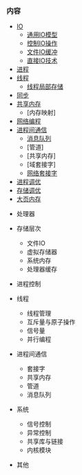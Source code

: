 
### 内容

- [IO](ch01)
  - [通用IO模型](ch01/01_通用IO模型.md)
  - [控制IO操作](ch01/02_控制IO操作.md)
  - [文件IO缓冲](ch01/03_文件IO缓冲.md)
  - [直接IO技术](ch01/04_直接IO技术.md)
- [进程](ch02)
- [线程](ch03)
  - [线程局部存储](ch03/04_线程局部存储.md)
- [同步](ch04)
- [共享内存](ch05)
  - [内存映射]
- [网络编程](ch06)
- [进程间通信](ch07)
  - [消息队列](ch07/01_消息队列.md)
  - [管道]
  - [共享内存]
  - [域套接字]
  - [网络套接字](ch06/05_网络套接字.md)
- [进程调优](ch08)
- [存储调优](ch09)
- [大页内存](ch10)

    

* 处理器

* 存储层次
  * 文件IO
  * 虚拟存储器
  * 系统内存
  * 处理器缓存

* 进程控制

* 线程
  * 线程管理
  * 互斥量与原子操作
  * 信号量
  * 并行编程

* 进程间通信
  * 套接字
  * 共享内存
  * 管道
  * 消息队列

* 系统
  * 信号控制
  * 异常控制
  * 共享库与链接
  * 内核模块

* 其他
